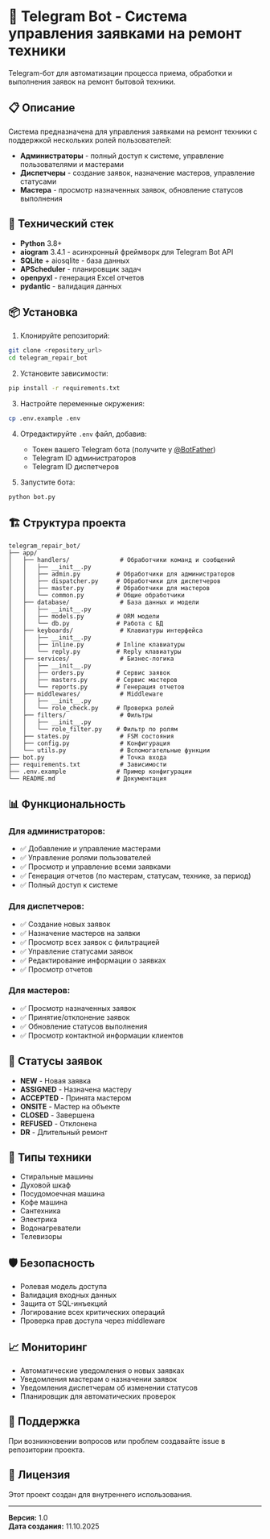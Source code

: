 # 🤖 Telegram Bot - Система управления заявками на ремонт техники

Telegram-бот для автоматизации процесса приема, обработки и выполнения заявок на ремонт бытовой техники.

## 📋 Описание

Система предназначена для управления заявками на ремонт техники с поддержкой нескольких ролей пользователей:
- **Администраторы** - полный доступ к системе, управление пользователями и мастерами
- **Диспетчеры** - создание заявок, назначение мастеров, управление статусами
- **Мастера** - просмотр назначенных заявок, обновление статусов выполнения

## 🚀 Технический стек

- **Python** 3.8+
- **aiogram** 3.4.1 - асинхронный фреймворк для Telegram Bot API
- **SQLite** + aiosqlite - база данных
- **APScheduler** - планировщик задач
- **openpyxl** - генерация Excel отчетов
- **pydantic** - валидация данных

## 📦 Установка

1. Клонируйте репозиторий:
```bash
git clone <repository_url>
cd telegram_repair_bot
```

2. Установите зависимости:
```bash
pip install -r requirements.txt
```

3. Настройте переменные окружения:
```bash
cp .env.example .env
```

4. Отредактируйте `.env` файл, добавив:
   - Токен вашего Telegram бота (получите у [@BotFather](https://t.me/BotFather))
   - Telegram ID администраторов
   - Telegram ID диспетчеров

5. Запустите бота:
```bash
python bot.py
```

## 🏗️ Структура проекта

```
telegram_repair_bot/
├── app/
│   ├── handlers/              # Обработчики команд и сообщений
│   │   ├── __init__.py
│   │   ├── admin.py          # Обработчики для администраторов
│   │   ├── dispatcher.py     # Обработчики для диспетчеров
│   │   ├── master.py         # Обработчики для мастеров
│   │   └── common.py         # Общие обработчики
│   ├── database/              # База данных и модели
│   │   ├── __init__.py
│   │   ├── models.py         # ORM модели
│   │   └── db.py             # Работа с БД
│   ├── keyboards/             # Клавиатуры интерфейса
│   │   ├── __init__.py
│   │   ├── inline.py         # Inline клавиатуры
│   │   └── reply.py          # Reply клавиатуры
│   ├── services/              # Бизнес-логика
│   │   ├── __init__.py
│   │   ├── orders.py         # Сервис заявок
│   │   ├── masters.py        # Сервис мастеров
│   │   └── reports.py        # Генерация отчетов
│   ├── middlewares/           # Middleware
│   │   ├── __init__.py
│   │   └── role_check.py     # Проверка ролей
│   ├── filters/               # Фильтры
│   │   ├── __init__.py
│   │   └── role_filter.py    # Фильтр по ролям
│   ├── states.py              # FSM состояния
│   ├── config.py              # Конфигурация
│   └── utils.py               # Вспомогательные функции
├── bot.py                     # Точка входа
├── requirements.txt           # Зависимости
├── .env.example              # Пример конфигурации
└── README.md                 # Документация
```

## 📊 Функциональность

### Для администраторов:
- ✅ Добавление и управление мастерами
- ✅ Управление ролями пользователей
- ✅ Просмотр и управление всеми заявками
- ✅ Генерация отчетов (по мастерам, статусам, технике, за период)
- ✅ Полный доступ к системе

### Для диспетчеров:
- ✅ Создание новых заявок
- ✅ Назначение мастеров на заявки
- ✅ Просмотр всех заявок с фильтрацией
- ✅ Управление статусами заявок
- ✅ Редактирование информации о заявках
- ✅ Просмотр отчетов

### Для мастеров:
- ✅ Просмотр назначенных заявок
- ✅ Принятие/отклонение заявок
- ✅ Обновление статусов выполнения
- ✅ Просмотр контактной информации клиентов

## 📝 Статусы заявок

- **NEW** - Новая заявка
- **ASSIGNED** - Назначена мастеру
- **ACCEPTED** - Принята мастером
- **ONSITE** - Мастер на объекте
- **CLOSED** - Завершена
- **REFUSED** - Отклонена
- **DR** - Длительный ремонт

## 🔧 Типы техники

- Стиральные машины
- Духовой шкаф
- Посудомоечная машина
- Кофе машина
- Сантехника
- Электрика
- Водонагреватели
- Телевизоры

## 🛡️ Безопасность

- Ролевая модель доступа
- Валидация входных данных
- Защита от SQL-инъекций
- Логирование всех критических операций
- Проверка прав доступа через middleware

## 📈 Мониторинг

- Автоматические уведомления о новых заявках
- Уведомления мастерам о назначении заявок
- Уведомления диспетчерам об изменении статусов
- Планировщик для автоматических проверок

## 🤝 Поддержка

При возникновении вопросов или проблем создавайте issue в репозитории проекта.

## 📄 Лицензия

Этот проект создан для внутреннего использования.

---

**Версия:** 1.0  
**Дата создания:** 11.10.2025

